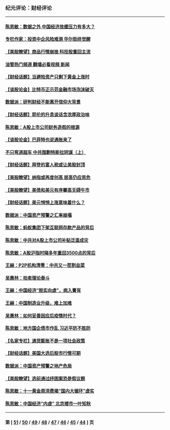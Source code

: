 ### 纪元评论：财经评论
---
#### [陈思敏：数据之外 中国经济放缓压力有多大？](../../pages/nsc1026/n13085576.md?07180330) 
#### [专栏作家：投资中企风险难测 华尔街终觉醒](../../pages/nsc1026/n13079366.md?07180330) 
#### [【美股瞭望】商品行情崩挫 科技股重回主流](../../pages/nsc1026/n13029798.md?07180330) 
#### [油管热门频道 翻墙必看视频 新闻](ok?07180330)
#### [【财经话题】当避险资产只剩下黄金上涨时](../../pages/nsc1026/n12975626.md?07180330) 
#### [【谈股论金】比特币正示范金融市场泡沫破灭](../../pages/nsc1026/n12961769.md?07180330) 
#### [数据派：研判财经不能离开信仰大背景](../../pages/nsc1026/n12932684.md?07180330) 
#### [【财经话题】耶伦的升息谈话含浓厚政治味](../../pages/nsc1026/n12927299.md?07180330) 
#### [陈思敏：A股上市公司财务造假的根源](../../pages/nsc1026/n11229323.md?07180330) 
#### [【谈股论金】巴菲特也说通胀来了](../../pages/nsc1026/n12922463.md?07180330) 
#### [不只弯道超车 中共围剿特斯拉阴谋（上）](../../pages/nsc1026/n12919595.md?07180330) 
#### [【财经话题】拜登的富人税或让美股封顶](../../pages/nsc1026/n12899125.md?07180330) 
#### [【美股瞭望】纳指或再度创高 居高仍应思危](../../pages/nsc1026/n12878350.md?07180330) 
#### [【美股瞭望】美债和美元有序攀高无碍牛市](../../pages/nsc1026/n12844459.md?07180330) 
#### [【财经话题】美元悄悄上涨意味着什么？](../../pages/nsc1026/n12798222.md?07180330) 
#### [数据派：中国资产预警之汇率崩塌](../../pages/nsc1026/n12774242.md?07180330) 
#### [陈思敏：蚂蚁集团下架互联网存款产品的背后](../../pages/nsc1026/n12719862.md?07180330) 
#### [陈思敏：中共对A股上市公司补贴泛滥成灾](../../pages/nsc1026/n12713263.md?07180330) 
#### [陈思敏：A股沪指时隔多年重回3500点的背后](../../pages/nsc1026/n12675538.md?07180330) 
#### [王赫：P2P机构清零：中共又一茬割韭菜](../../pages/nsc1026/n12614544.md?07180330) 
#### [吴惠林：拍卖理论泰斗](../../pages/nsc1026/n12591360.md?07180330) 
#### [王赫：中国经济“脱实向虚”，病入膏肓](../../pages/nsc1026/n12564946.md?07180330) 
#### [王赫：中国制造业升级，难上加难](../../pages/nsc1026/n12559461.md?07180330) 
#### [吴惠林：如何妥善因应后疫情时代？](../../pages/nsc1026/n12553885.md?07180330) 
#### [陈思敏：地方国企债市作乱 习近平防不胜防](../../pages/nsc1026/n12553384.md?07180330) 
#### [【名家专栏】通货膨胀不是一项社会政策](../../pages/nsc1026/n12528711.md?07180330) 
#### [【财经话题】美国大选后股市行情可期](../../pages/nsc1026/n12514949.md?07180330) 
#### [数据派：中国资产预警之地产危局](../../pages/nsc1026/n12490884.md?07180330) 
#### [【美股瞭望】选前通过纾困案恐是假议题](../../pages/nsc1026/n12487724.md?07180330) 
#### [陈思敏：十一黄金周消费揭“国内大循环”虚实](../../pages/nsc1026/n12468798.md?07180330) 
#### [陈思敏：中国经济“内虚” 北京楼市一叶知秋](../../pages/nsc1026/n12464918.md?07180330) 

---
#### 第 [ [51](./51.md?07180330) / [50](./50.md?07180330) / [49](./49.md?07180330) / [48](./48.md?07180330) / [47](./47.md?07180330) / [46](./46.md?07180330) / [45](./45.md?07180330) / [44](./44.md?07180330) ] 页
